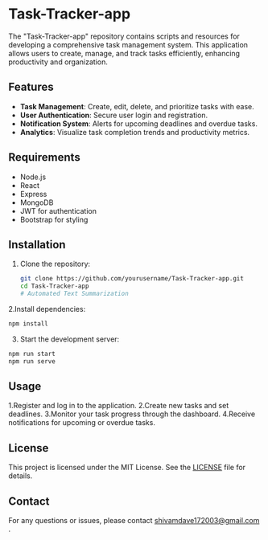 # Task-Tracker-app

The "Task-Tracker-app" repository contains scripts and resources for developing a comprehensive task management system. This application allows users to create, manage, and track tasks efficiently, enhancing productivity and organization.

## Features

- **Task Management**: Create, edit, delete, and prioritize tasks with ease.
- **User Authentication**: Secure user login and registration.
- **Notification System**: Alerts for upcoming deadlines and overdue tasks.
- **Analytics**: Visualize task completion trends and productivity metrics.

## Requirements

- Node.js
- React
- Express
- MongoDB
- JWT for authentication
- Bootstrap for styling

## Installation

1. Clone the repository:
   ```bash
   git clone https://github.com/yourusername/Task-Tracker-app.git
   cd Task-Tracker-app
   # Automated Text Summarization

2.Install dependencies:
  ```bash
  npm install
   ```
3. Start the development server:
  ```bash
  npm run start
  npm run serve
  ```


 ## Usage
 
1.Register and log in to the application.
2.Create new tasks and set deadlines.
3.Monitor your task progress through the dashboard.
4.Receive notifications for upcoming or overdue tasks.

## License

This project is licensed under the MIT License. See the [LICENSE](LICENSE) file for details.

## Contact

For any questions or issues, please contact shivamdave172003@gmail.com .
 
   

